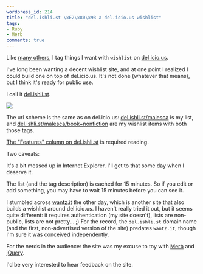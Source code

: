 ```yaml
---
wordpress_id: 214
title: "del.ishli.st \xE2\x80\x93 a del.icio.us wishlist"
tags:
- Ruby
- Merb
comments: true
---
```

Like <a href="http://del.icio.us/tags/wishlist">many others</a>, I tag things I want with <code>wishlist</code> on <a href="http://del.icio.us">del.icio.us</a>.

I've long been wanting a decent wishlist site, and at one point I realized I could build one on top of del.icio.us. It's not done (whatever that means), but I think it's ready for public use.

I call it <a href="http://del.ishli.st">del.ishli.st</a>.

<p class="center"><a href="http://del.ishli.st/malesca"><img src="https://henrik.nyh.se/uploads/delishlist.png" class="bordered"></a></p>

<!--more-->

The url scheme is the same as on del.icio.us: <a href="http://del.ishli.st/malesca">del.ishli.st/malesca</a> is my list, and <a href="http://del.ishli.st/malesca/book+nonfiction">del.ishli.st/malesca/book+nonfiction</a> are my wishlist items with both those tags.

<a href="http://del.ishli.st#features">The "Features" column on del.ishli.st</a> is required reading.

Two caveats:

It's a bit messed up in Internet Explorer. I'll get to that some day when I deserve it.

The list (and the tag description) is cached for 15 minutes. So if you edit or add something, you may have to wait 15 minutes before you can see it.

I stumbled across <a href="http://wantz.it/">wantz.it</a> the other day, which is another site that also builds a wishlist around del.icio.us. I haven't really tried it out, but it seems quite different: it requires authentication (my site doesn't), lists are non-public, lists are not pretty… ;) For the record, the <code>del.ishli.st</code> domain name (and the first, non-advertised version of the site) predates <code>wantz.it</code>, though I'm sure it was conceived independently.

For the nerds in the audience: the site was my excuse to toy with <a href="http://merbivore.com/">Merb</a> and <a href="http://jquery.com/">jQuery</a>.

I'd be very interested to hear feedback on the site.

